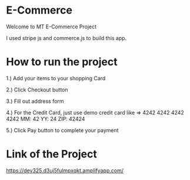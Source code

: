 # E-Commerce

Welcome to MT E-Commerce Project

I used stripe js and commerce.js to build this app.

# How to run the project

1.) Add your items to your shopping Card

2.) Click Checkout button

3.) Fill out address form 

4.) For the Credit Card, just use demo credit card like => 4242 4242 4242 4242  MM: 42 YY: 24 ZIP: 42424

5.) Click Pay button to complete your payment

# Link of the Project

https://dev325.d3uj5fulmpxqkt.amplifyapp.com/